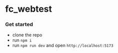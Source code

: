 # fc_webtest

### Get started

- clone the repo
- run `npm i`
- run `npm run dev` and open `http://localhost:5173`
